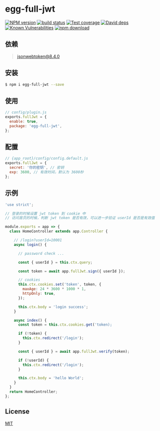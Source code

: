 # egg-full-jwt

[![NPM version][npm-image]][npm-url]
[![build status][travis-image]][travis-url]
[![Test coverage][codecov-image]][codecov-url]
[![David deps][david-image]][david-url]
[![Known Vulnerabilities][snyk-image]][snyk-url]
[![npm download][download-image]][download-url]

[npm-image]: https://img.shields.io/npm/v/egg-full-jwt.svg?style=flat-square
[npm-url]: https://npmjs.org/package/egg-full-jwt
[travis-image]: https://img.shields.io/travis/eggjs/egg-full-jwt.svg?style=flat-square
[travis-url]: https://travis-ci.org/eggjs/egg-full-jwt
[codecov-image]: https://img.shields.io/codecov/c/github/eggjs/egg-full-jwt.svg?style=flat-square
[codecov-url]: https://codecov.io/github/eggjs/egg-full-jwt?branch=master
[david-image]: https://img.shields.io/david/eggjs/egg-full-jwt.svg?style=flat-square
[david-url]: https://david-dm.org/eggjs/egg-full-jwt
[snyk-image]: https://snyk.io/test/npm/egg-full-jwt/badge.svg?style=flat-square
[snyk-url]: https://snyk.io/test/npm/egg-full-jwt
[download-image]: https://img.shields.io/npm/dm/egg-full-jwt.svg?style=flat-square
[download-url]: https://npmjs.org/package/egg-full-jwt

<!--
Description here.
-->

## 依赖

> jsonwebtoken@8.4.0

## 安装

```bash
$ npm i egg-full-jwt --save
```

## 使用

```js
// config/plugin.js
exports.fullJwt = {
  enable: true,
  package: 'egg-full-jwt',
};
```

## 配置

```js
// {app_root}/config/config.default.js
exports.fullJwt = {
  secret: '你的密钥', // 密钥
  exp: 3600, // 有效时间，默认为 3600秒
};
```

## 示例

```js
'use strict';

// 登录的时候设置 jwt token 到 cookie 中
// 访问首页的时候，判断 jwt token 是否有效，可以进一步验证 userId 是否是有效值

module.exports = app => {
  class HomeController extends app.Controller {

    // /login?userId=10001
    async login() {

      // password check ...

      const { userId } = this.ctx.query;

      const token = await app.fullJwt.sign({ userId });

      // cookies
      this.ctx.cookies.set('token', token, {
        maxAge: 24 * 3600 * 1000 * 1,
        httpOnly: true,
      });

      this.ctx.body = 'login success';
    }

    async index() {
      const token = this.ctx.cookies.get('token);

      if (!token) {
        this.ctx.redirect('/login');
      }

      const { userId } = await app.fullJwt.verify(token);

      if (!userId) {
        this.ctx.redirect('/login');
      }

      this.ctx.body = 'hello World';
    }
  }
  return HomeController;
};
```

## License

[MIT](LICENSE)
